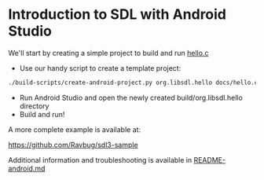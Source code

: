 
# Introduction to SDL with Android Studio

We'll start by creating a simple project to build and run [hello.c](hello.c)

- Use our handy script to create a template project:
```sh
./build-scripts/create-android-project.py org.libsdl.hello docs/hello.c
```
- Run Android Studio and open the newly created build/org.libsdl.hello directory
- Build and run!

A more complete example is available at:

https://github.com/Ravbug/sdl3-sample

Additional information and troubleshooting is available in [README-android.md](README-android.md)
